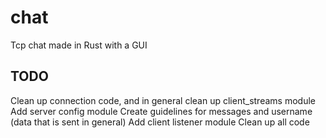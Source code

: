 # chat
Tcp chat made in Rust with a GUI

## TODO
Clean up connection code, and in general clean up client_streams module
Add server config module
Create guidelines for messages and username (data that is sent in general)
Add client listener module
Clean up all code